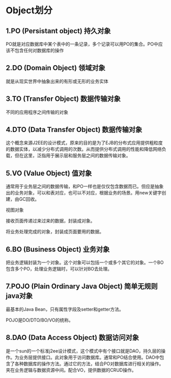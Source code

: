 # Object划分

## 1.PO (Persistant object)  持久对象

PO就是对应数据库中某个表中的一条记录，多个记录可以用PO的集合。PO中应该不包含任何对数据库的操作

## 2.DO (Domain Object) 领域对象

就是从现实世界中抽象出来的有形或无形的业务实体

## 3.TO (Transfer Object) 数据传输对象

不同的应用程序之间传输的对象

## 4.DTO (Data Transfer Object) 数据传输对象

这个概念来源J2EE的设计模式，原来的目的是为了EJB的分布式应用提供粗粒度的数据实体，以减少分布式调用的次数。从而提供分布式调用的性能和降低网络负载，但在这里，泛指用于展示层和服务层之间的数据传输对象。

## 5.VO (Value Object) 值对象

通常用于业务层之间的数据传输，和PO一样也是仅仅包含数据而已。但应是抽象出的业务对象，可以和表对应，也可以不对应，根据业务的场景。用new关键字创建，由GC回收。

视图对象

接收页面传递过来过来的数据，封装成对象。

将业务处理完成的对象，封装成页面要用的数据。 

## 6.BO (Business Object) 业务对象

把业务逻辑封装为一个对象。这个对象可以包括一个或多个其它的对象。一个BO包含多个PO，处理业务逻辑时，可以针对BO去处理。

## 7.POJO (Plain Ordinary Java Object) 简单无规则java对象

最基本的Java Bean，只有属性字段及setter和getter方法。

POJO是DO/DTO/BO/VO的统称。

## 8.DAO (Data  Access Object) 数据访问对象

是一个sun的一个标准j2ee设计模式，这个模式中有个接口就是DAO，持久层的操作。为业务层提供接口。此对象用于访问数据库。通常和PO结合使用。DAO中包含了各种数据库的操作方法。通过它的方法，结合PO对数据库进行相关的操作。夹在业务逻辑与数据资源中间。配合VO，提供数据的CRUD操作。